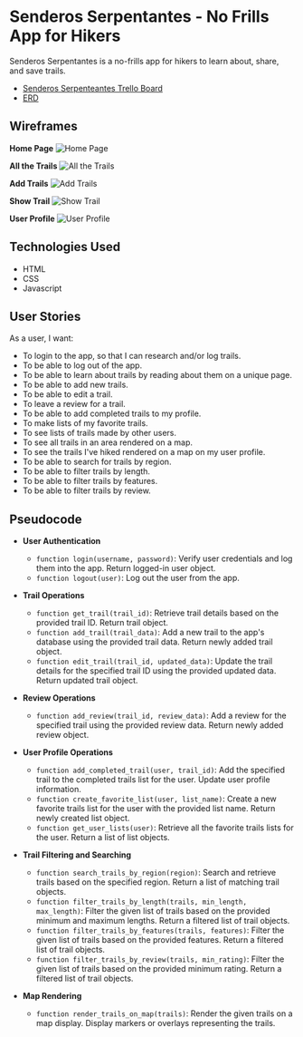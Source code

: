 # Senderos Serpentantes - No Frills App for Hikers

Senderos Serpentantes is a no-frills app for hikers to learn about, share, and save trails.
- [Senderos Serpenteantes Trello Board](https://trello.com/b/BCFgb0eM/senderos-serpenteantes)
- [ERD](https://lucid.app/lucidchart/9fd9a54e-3255-4d84-8ff8-6b8d88bce402/edit?viewport_loc=-158%2C141%2C1591%2C863%2C0_0&invitationId=inv_2c3fd439-226b-40e8-9ba6-8214980554d3)


## Wireframes

**Home Page**
![Home Page](https://i.imgur.com/uehY9Xm.png)

**All the Trails**
![All the Trails](https://i.imgur.com/Yh2DuZA.png)

**Add Trails**
![Add Trails](https://i.imgur.com/WI9SHIH.png)

**Show Trail**
![Show Trail](https://i.imgur.com/bOAL3WM.png)

**User Profile**
![User Profile](https://i.imgur.com/26B2L1K.png)

## Technologies Used

- HTML
- CSS
- Javascript

## User Stories

As a user, I want:
- To login to the app, so that I can research and/or log trails.
- To be able to log out of the app.
- To be able to learn about trails by reading about them on a unique page.
- To be able to add new trails.
- To be able to edit a trail.
- To leave a review for a trail.
- To be able to add completed trails to my profile.
- To make lists of my favorite trails.
- To see lists of trails made by other users.
- To see all trails in an area rendered on a map.
- To see the trails I've hiked rendered on a map on my user profile.
- To be able to search for trails by region.
- To be able to filter trails by length.
- To be able to filter trails by features.
- To be able to filter trails by review.

## Pseudocode

- **User Authentication**
  - `function login(username, password)`: Verify user credentials and log them into the app. Return logged-in user object.
  - `function logout(user)`: Log out the user from the app.

- **Trail Operations**
  - `function get_trail(trail_id)`: Retrieve trail details based on the provided trail ID. Return trail object.
  - `function add_trail(trail_data)`: Add a new trail to the app's database using the provided trail data. Return newly added trail object.
  - `function edit_trail(trail_id, updated_data)`: Update the trail details for the specified trail ID using the provided updated data. Return updated trail object.

- **Review Operations**
  - `function add_review(trail_id, review_data)`: Add a review for the specified trail using the provided review data. Return newly added review object.

- **User Profile Operations**
  - `function add_completed_trail(user, trail_id)`: Add the specified trail to the completed trails list for the user. Update user profile information.
  - `function create_favorite_list(user, list_name)`: Create a new favorite trails list for the user with the provided list name. Return newly created list object.
  - `function get_user_lists(user)`: Retrieve all the favorite trails lists for the user. Return a list of list objects.

- **Trail Filtering and Searching**
  - `function search_trails_by_region(region)`: Search and retrieve trails based on the specified region. Return a list of matching trail objects.
  - `function filter_trails_by_length(trails, min_length, max_length)`: Filter the given list of trails based on the provided minimum and maximum lengths. Return a filtered list of trail objects.
  - `function filter_trails_by_features(trails, features)`: Filter the given list of trails based on the provided features. Return a filtered list of trail objects.
  - `function filter_trails_by_review(trails, min_rating)`: Filter the given list of trails based on the provided minimum rating. Return a filtered list of trail objects.

- **Map Rendering**
  - `function render_trails_on_map(trails)`: Render the given trails on a map display. Display markers or overlays representing the trails.

